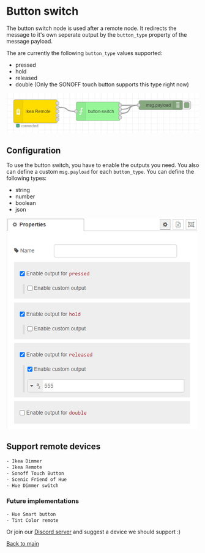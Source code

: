 # Button switch

The button switch node is used after a remote node. It redirects the message to it's own seperate output by the ```button_type``` property of the message payload.

The are currently the following ```button_type``` values supported:

- pressed
- hold 
- released
- double (Only the SONOFF touch button supports this type right now)

![img](img/button-switch-flow.png)

## Configuration

To use the button switch, you have to enable the outputs you need. You also can define a custom ```msg.payload``` for each ```button_type```. You can define the following types:

- string
- number
- boolean
- json

![img](img/button-switch-config.png)

## Support remote devices

    - Ikea Dimmer
    - Ikea Remote
    - Sonoff Touch Button
    - Scenic Friend of Hue
    - Hue Dimmer switch

### Future implementations

    - Hue Smart button
    - Tint Color remote
    
Or join our [Discord server](https://discord.gg/4qCMEhJ) and suggest a device we should support :) 

[Back to main](../../README.MD)
